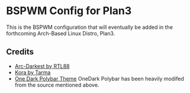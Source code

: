 # BSPWM Config for Plan3
This is the BSPWM configuration that will eventually be added in the forthcoming Arch-Based Linux Distro, Plan3.
## Credits
- [Arc-Darkest by RTL88](https://www.pling.com/p/1319961/)
- [Kora by Tarma](https://www.pling.com/p/1256209/)
- [One Dark Polybar Theme](https://github.com/Murzchnvok/polybar-collection)
OneDark Polybar has been heavily modifed from the source mentioned above.

